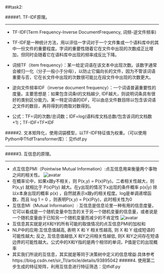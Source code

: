 ##task2:

#####1. TF-IDF原理。
***

* TF-IDF(Term Frequency-Inverse DocumentFrequency, 词频-逆文件频率)

*  TF-IDF是一种统计方法，用以评估一字词对于一个文件集或一个语料库中的其中一份文件的重要程度。字词的重要性随着它在文件中出现的次数成正比增加，但同时会随着它在语料库中出现的频率成反比下降。

* 词频TF（item frequency）：某一给定词语在该文本中出现次数。该数字通常会被归一化（分子一般小于分母），以防止它偏向长的文件，因为不管该词语重要与否，它在长文件中出现的次数很可能比在段文件中出现的次数更大。

* 逆向文件频率IDF（inverse document frequency）：一个词语普遍重要性的度量。主要思想是：如果包含词条t的文档越少, IDF越大，则说明词条具有很好的类别区分能力。某一特定词语的IDF，可以由总文件数目除以包含该词语之文件的数目，再将得到的商取对数得到。
 
* 公式：TF=词的次数/总词数；IDF=log(语料库文档总数/包含该词的文档数+1)；TF-IDF=TF*IDF

#####2. 文本矩阵化，使用词袋模型，以TF-IDF特征值为权重。（可以使用Python中TfidfTransformer库）：见tfidf.py
***
#####3. 互信息的原理。
***

* 点互信息PMI（Pointwise Mutual Information）:点互信息用来衡量两个事物之间的相关性。
![avatar](/Users/cfks111/Desktop/nlpnew/task3/pmi.png)
* 在概率论中，如果x跟y不相关，则 P(x,y) = P(x)P(y)。二者相关性越大，则 P(x,y) 就相比于 P(x)P(y) 越大。在y出现的情况下x出现的条件概率 p(x|y) 除以x本身出现的概率 p(x) ，自然就表示x跟y的相关程度。log是单调递增函数，而且 log 1 = 0 ，则表明P(x,y) = P(x)P(y)，此时相关性为0
* 互信息MI（Mutual Information）:
互信息是信息论里一种有用的信息度量，它可以看成是一个随机变量中包含的关于另一个随机变量的信息量，或者说是一个随机变量由于已知另一个随机变量而减少的不肯定性 
![avatar](/Users/cfks111/Desktop/nlpnew/task3/mutual.png)
* 互信息其实就是对X和Y的所有可能的取值情况的点互信息PMI的加权和
* NLP中的应用:互信息值越高, 表明 X 和 Y 相关性越高, 则 X 和 Y 组成短语的可能性越大; 反之, 互信息值越低,X 和Y之间相关性越低, 则X 和Y之间存在短语边界的可能性越大。公式中的X和Y指的是两个相邻的单词，P值是它的出现概率
*  其实我们所说的互信息，其实就是等同于决策树中定义的信息增益:具体参考https://blog.csdn.net/sir_TI/article/details/93895042
#####4. 使用第二步生成的特征矩阵，利用互信息进行特征筛选：见tfidf.py


